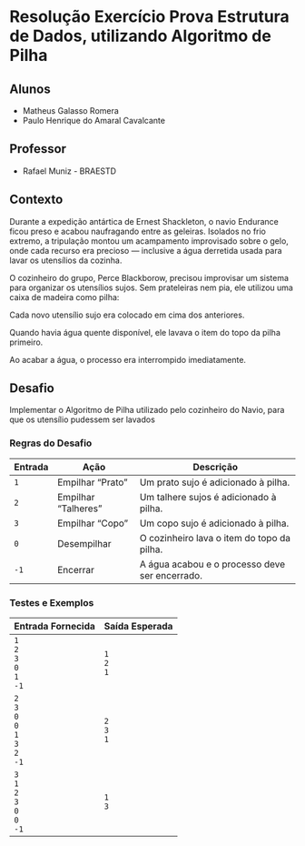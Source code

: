 # Resolução Exercício Prova Estrutura de Dados, utilizando Algoritmo de Pilha
## Alunos
- Matheus Galasso Romera
- Paulo Henrique do Amaral Cavalcante
## Professor
- Rafael Muniz - BRAESTD

## Contexto
Durante a expedição antártica de Ernest Shackleton, o navio Endurance ficou preso e acabou naufragando entre as geleiras. Isolados no frio extremo, a tripulação montou um acampamento improvisado sobre o gelo, onde cada recurso era precioso — inclusive a água derretida usada para lavar os utensílios da cozinha.

O cozinheiro do grupo, Perce Blackborow, precisou improvisar um sistema para organizar os utensílios sujos.
Sem prateleiras nem pia, ele utilizou uma caixa de madeira como pilha:

Cada novo utensílio sujo era colocado em cima dos anteriores.

Quando havia água quente disponível, ele lavava o item do topo da pilha primeiro.

Ao acabar a água, o processo era interrompido imediatamente.

## Desafio
Implementar o Algoritmo de Pilha utilizado pelo cozinheiro do Navio, para que os utensílio pudessem ser lavados

### Regras do Desafio
| Entrada | Ação                | Descrição                                           |
| ------- | ------------------- | --------------------------------------------------- |
| `1`     | Empilhar “Prato”    | Um prato sujo é adicionado à pilha.                 |
| `2`     | Empilhar “Talheres” | Um talhere sujos é adicionado à pilha.              |
| `3`     | Empilhar “Copo”     | Um copo sujo é adicionado à pilha.                  |
| `0`     | Desempilhar         | O cozinheiro lava o item do topo da pilha.          |
| `-1`    | Encerrar            | A água acabou e o processo deve ser encerrado.      |

### Testes e Exemplos
| **Entrada Fornecida**                                 | **Saída Esperada** |
| ----------------------------------------------------- | ------------------ |
| `1`<br>`2`<br>`3`<br>`0`<br>`1`<br>`-1`               | `1`<br>`2`<br>`1`  |
| `2`<br>`3`<br>`0`<br>`0`<br>`1`<br>`3`<br>`2`<br>`-1` | `2`<br>`3`<br>`1`  |
| `3`<br>`1`<br>`2`<br>`3`<br>`0`<br>`0`<br>`-1`        | `1`<br>`3`         |


